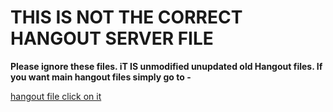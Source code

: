 THIS IS NOT THE CORRECT HANGOUT SERVER FILE
========================================================================

__Please ignore these files. iT IS unmodified unupdated old Hangout files. If you want main hangout files simply go to -__

[hangout file click on it][1]

[1]: https://github.com/Ansirenter/New-Hangout-Files

